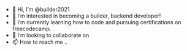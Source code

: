 - 👋 Hi, I’m @builder2021
- 👀 I’m interested in becoming a builder, backend developer!
- 🌱 I’m currently learning how to code and pursuing certifications on freecodecamp.
- 💞️ I’m looking to collaborate on 
- 📫 How to reach me ..

<!---
builder2021/builder2021 is a ✨ special ✨ repository because its `README.md` (this file) appears on your GitHub profile.
You can click the Preview link to take a look at your changes.
--->
